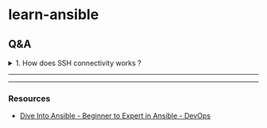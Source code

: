 # learn-ansible

## Q&A

<details>

  <summary> 1. How does SSH connectivity works ? </summary>

  <p>

![ssh_connectivity](img/ssh_connectivity.png)

![ssh_key_auth](img/ssh_key_auth.png)

The `known_hosts` file lets the client authenticate the server, to check that it isn't connecting to an impersonator. The `authorized_keys` file lets the server authenticate the user.

### Reference

- https://security.stackexchange.com/questions/20706/what-is-the-difference-between-authorized-keys-and-known-hosts-file-for-ssh
- https://www.ssh.com/academy/ssh/public-key-authentication
- https://cryptography.io/en/latest/hazmat/primitives/asymmetric/index.html#asymmetric-algorithms

  </p>

</details>

---

---

### Resources

- [Dive Into Ansible - Beginner to Expert in Ansible - DevOps](https://www.udemy.com/course/diveintoansible/)
